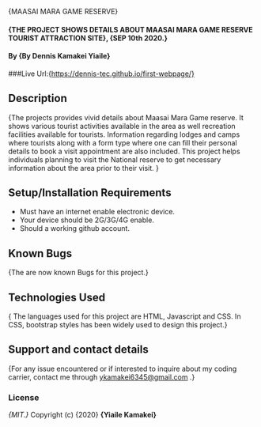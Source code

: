 {MAASAI MARA GAME RESERVE}
#### {THE PROJECT SHOWS DETAILS ABOUT MAASAI MARA GAME RESERVE TOURIST ATTRACTION SITE}, {SEP 10th 2020.}
#### By **{By Dennis Kamakei Yiaile}**
###Live Url:{https://dennis-tec.github.io/first-webpage/}
## Description
{The projects provides vivid details about Maasai Mara Game reserve. It shows various tourist activities available in the area as well recreation facilities available for tourists. Information regarding lodges and camps where tourists along with a form type where one can fill their personal details to book a visit appointment are also included. This project helps individuals planning to visit the National reserve to get necessary information about the area prior to their visit. }
## Setup/Installation Requirements
* Must have an internet enable electronic device.
* Your device should be 2G/3G/4G enable.
* Should a working github account.

## Known Bugs
{The are now known Bugs for this project.}
## Technologies Used
{ The languages used for this project are HTML, Javascript and CSS. In CSS, bootstrap styles has been widely used to design this project.}
## Support and contact details
{For any issue encountered or if interested to inquire about my coding carrier, contact me through ykamakei6345@gmail.com .}
### License
*{MIT.}*
Copyright (c) {2020} **{Yiaile Kamakei}**
